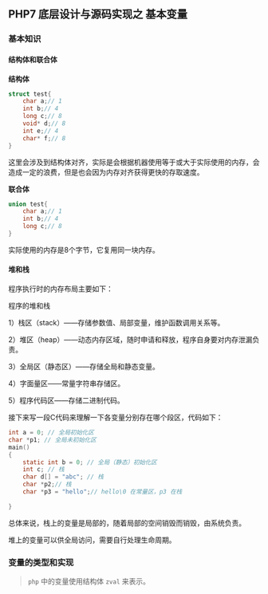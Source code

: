 ## PHP7 底层设计与源码实现之 基本变量



### 基本知识

#### 结构体和联合体

**结构体**

```c
struct test{
    char a;// 1
    int b;// 4
    long c;// 8
    void* d;// 8
    int e;// 4
    char* f;// 8
}
```

这里会涉及到结构体对齐，实际是会根据机器使用等于或大于实际使用的内存，会造成一定的浪费，但是也会因为内存对齐获得更快的存取速度。



**联合体**

```c
union test{
    char a;// 1
    int b;// 4
    long c;// 8
}
```

实际使用的内存是8个字节，它复用同一块内存。



#### 堆和栈

程序执行时的内存布局主要如下：

程序的堆和栈

1）栈区（stack）——存储参数值、局部变量，维护函数调用关系等。

2）堆区（heap）——动态内存区域，随时申请和释放，程序自身要对内存泄漏负责。

3）全局区（静态区）——存储全局和静态变量。

4）字面量区——常量字符串存储区。

5）程序代码区——存储二进制代码。



接下来写一段C代码来理解一下各变量分别存在哪个段区，代码如下：

```c
int a = 0; // 全局初始化区
char *p1; // 全局未初始化区
main()
{
    static int b = 0; // 全局（静态）初始化区
    int c; // 栈
    char d[] = "abc"; // 栈
    char *p2;// 栈
    char *p3 = "hello";// hello\0 在常量区，p3 在栈
    
}
```

总体来说，栈上的变量是局部的，随着局部的空间销毁而销毁，由系统负责。

堆上的变量可以供全局访问，需要自行处理生命周期。



### 变量的类型和实现

>  `php`  中的变量使用结构体 `zval` 来表示。